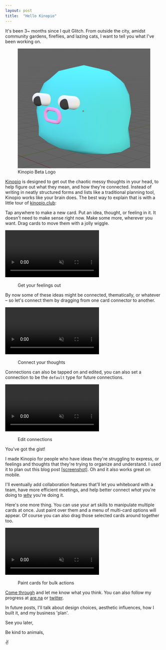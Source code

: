 ```yaml
---
layout: post
title:  "Hello Kinopio"
---
```


It's been 3~ months since I quit Glitch. From outside the city, amidst community gardens, fireflies, and lazing cats, I want to tell you what I've been working on.

<figure>
  <img src="/images/2019/kinopio-beta-logo.jpg">
  <figcaption>Kinopio Beta Logo</figcaption>
</figure>

[Kinopio](https://kinopio.club) is designed to get out the chaotic messy thoughts in your head, to help figure out what they mean, and how they're connected. Instead of writing in neatly structured forms and lists like a traditional planning tool, Kinopio works like your brain does. The best way to explain that is with a little tour of [kinopio.club](https://kinopio.club):

Tap anywhere to make a new card. Put an idea, thought, or feeling in it. It doesn't need to make sense right now. Make some more, wherever you want. Drag cards to move them with a jolly wiggle.

<p>
  <video autoplay loop muted playsinline>
    <source src="/images/2019/basic-cards.mp4">
  </video>
</p>
<figure>
  <figcaption>Get your feelings out</figcaption>
</figure>

By now some of these ideas might be connected, thematically, or whatever – so let's connect them by dragging from one card connector to another.

<p>
  <video autoplay loop muted playsinline>
    <source src="/images/2019/connecting.mp4">
  </video>
</p>
<figure>
  <figcaption>Connect your thoughts</figcaption>
</figure>

Connections can also be tapped on and edited, you can also set a connection to be the `default` type for future connections.

<p>
  <video autoplay loop muted playsinline>
    <source src="/images/2019/connection-details.mp4">
  </video>
</p>
<figure>
  <figcaption>Edit connections</figcaption>
</figure>

You've got the gist!

I made Kinopio for people who have ideas they're struggling to express, or feelings and thoughts that they're trying to organize and understand. I used it to plan out this blog post [[screenshot]](/images/2019/screenshot-blog-planning-kinopio.png). Oh and it also works great on mobile.

I'll eventually add collaboration features that'll let you whiteboard with a team, have more efficient meetings, and help better connect _what_ you're doing to [_why_](http://pketh.org/better-things.html) you're doing it.

Here's one more thing. You can use your art skills to manipulate multiple cards at once. Just paint over them and a menu of multi-card options will appear. Of course you can also drag those selected cards around together too.

<p>
  <video autoplay loop muted playsinline>
    <source src="/images/2019/multi-card-actions.mp4">
  </video>
</p>
<figure>
  <figcaption>Paint cards for bulk actions</figcaption>
</figure>

[Come through](https://kinopio.club) and let me know what you think. You can also follow my progress at [are.na](https://www.are.na/kinopio) or [twitter](https://twitter.com/KinopioClub).

In future posts, I'll talk about design choices, aesthetic influences, how I built it, and my business 'plan'.

See you later,

Be kind to animals,

✌️